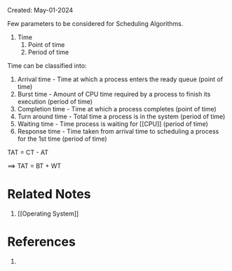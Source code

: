 Created: May-01-2024

Few parameters to be considered for Scheduling Algorithms.

1. Time
	1. Point of time
	2. Period of time

Time can be classified into:

1. Arrival time - Time at which a process enters the ready queue (point of time)
2. Burst time - Amount of CPU time required by a process to finish its execution (period of time)
3. Completion time - Time at which a process completes (point of time)
4. Turn around time - Total time a process is in the system (period of time)
5. Waiting time - Time process is waiting for [[CPU]] (period of time)
6. Response time - Time taken from arrival time to scheduling a process for the 1st time (period of time)

TAT = CT - AT

$\implies$ TAT = BT + WT


# Related Notes

1. [[Operating System]]
# References

1. 